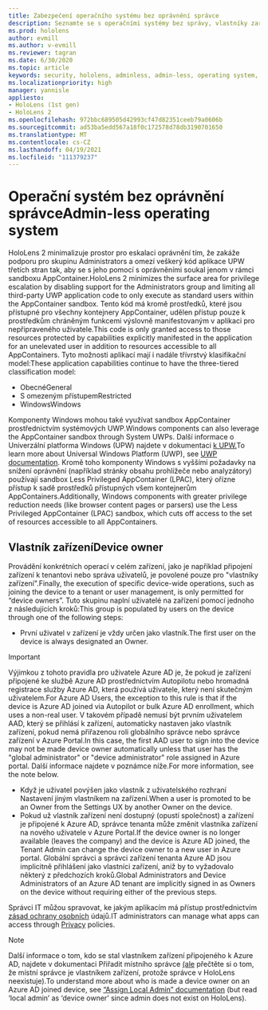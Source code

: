 ```yaml
---
title: Zabezpečení operačního systému bez oprávnění správce
description: Seznamte se s operačními systémy bez správy, vlastníky zařízení a zabezpečením na zařízeních hybridní reality HoloLens.
ms.prod: hololens
author: evmill
ms.author: v-evmill
ms.reviewer: tagran
ms.date: 6/30/2020
ms.topic: article
keywords: security, hololens, adminless, admin-less, operating system, admin-less operating system, admin os, admin-less os, hololens 2, hololens2 security,
ms.localizationpriority: high
manager: yannisle
appliesto:
- HoloLens (1st gen)
- HoloLens 2
ms.openlocfilehash: 972bbc689505d42993cf47d82351ceeb79a0606b
ms.sourcegitcommit: ad53ba5edd567a18f0c172578d78db3190701650
ms.translationtype: MT
ms.contentlocale: cs-CZ
ms.lasthandoff: 04/19/2021
ms.locfileid: "111379237"
---
```

# <a name="admin-less-operating-system"></a><span data-ttu-id="c1df6-104">Operační systém bez oprávnění správce</span><span class="sxs-lookup"><span data-stu-id="c1df6-104">Admin-less operating system</span></span>

<span data-ttu-id="c1df6-105">HoloLens 2 minimalizuje prostor pro eskalaci oprávnění tím, že zakáže podporu pro skupinu Administrators a omezí veškerý kód aplikace UPW třetích stran tak, aby se s jeho pomocí s oprávněními soukal jenom v rámci sandboxu AppContainer.</span><span class="sxs-lookup"><span data-stu-id="c1df6-105">HoloLens 2 minimizes the surface area for privilege escalation by disabling support for the Administrators group and limiting all third-party UWP application code to only execute as standard users within the AppContainer sandbox.</span></span> <span data-ttu-id="c1df6-106">Tento kód má kromě prostředků, které jsou přístupné pro všechny kontejnery AppContainer, udělen přístup pouze k prostředkům chráněným funkcemi výslovně manifestovaným v aplikaci pro nepřipraveného uživatele.</span><span class="sxs-lookup"><span data-stu-id="c1df6-106">This code is only granted access to those resources protected by capabilities explicitly manifested in the application for an unelevated user in addition to resources accessible to all AppContainers.</span></span>
<span data-ttu-id="c1df6-107">Tyto možnosti aplikací mají i nadále třívrstvý klasifikační model:</span><span class="sxs-lookup"><span data-stu-id="c1df6-107">These application capabilities continue to have the three-tiered classification model:</span></span>
  * <span data-ttu-id="c1df6-108">Obecné</span><span class="sxs-lookup"><span data-stu-id="c1df6-108">General</span></span>
  * <span data-ttu-id="c1df6-109">S omezeným přístupem</span><span class="sxs-lookup"><span data-stu-id="c1df6-109">Restricted</span></span>
  * <span data-ttu-id="c1df6-110">Windows</span><span class="sxs-lookup"><span data-stu-id="c1df6-110">Windows</span></span>

<span data-ttu-id="c1df6-111">Komponenty Windows mohou také využívat sandbox AppContainer prostřednictvím systémových UWP.</span><span class="sxs-lookup"><span data-stu-id="c1df6-111">Windows components can also leverage the AppContainer sandbox through System UWPs.</span></span> <span data-ttu-id="c1df6-112">Další informace o Univerzální platforma Windows (UPW) najdete v dokumentaci [k UPW.](https://docs.microsoft.com/windows/uwp/)</span><span class="sxs-lookup"><span data-stu-id="c1df6-112">To learn more about Universal Windows Platform (UWP), see [UWP documentation](https://docs.microsoft.com/windows/uwp/).</span></span> <span data-ttu-id="c1df6-113">Kromě toho komponenty Windows s vyššími požadavky na snížení oprávnění (například stránky obsahu prohlížeče nebo analyzátory) používají sandbox Less Privileged AppContainer (LPAC), který ořízne přístup k sadě prostředků přístupných všem kontejnerům AppContainers.</span><span class="sxs-lookup"><span data-stu-id="c1df6-113">Additionally, Windows components with greater privilege reduction needs (like browser content pages or parsers) use the Less Privileged AppContainer (LPAC) sandbox, which cuts off access to the set of resources accessible to all AppContainers.</span></span>

## <a name="device-owner"></a><span data-ttu-id="c1df6-114">Vlastník zařízení</span><span class="sxs-lookup"><span data-stu-id="c1df6-114">Device owner</span></span>

<span data-ttu-id="c1df6-115">Provádění konkrétních operací v celém zařízení, jako je například připojení zařízení k tenantovi nebo správa uživatelů, je povolené pouze pro "vlastníky zařízení".</span><span class="sxs-lookup"><span data-stu-id="c1df6-115">Finally, the execution of specific device-wide operations, such as joining the device to a tenant or user management, is only permitted for “device owners”.</span></span> <span data-ttu-id="c1df6-116">Tuto skupinu naplní uživatelé na zařízení pomocí jednoho z následujících kroků:</span><span class="sxs-lookup"><span data-stu-id="c1df6-116">This group is populated by users on the device through one of the following steps:</span></span>
  * <span data-ttu-id="c1df6-117">První uživatel v zařízení je vždy určen jako vlastník.</span><span class="sxs-lookup"><span data-stu-id="c1df6-117">The first user on the device is always designated an Owner.</span></span> 
> [!IMPORTANT]
><span data-ttu-id="c1df6-118">Výjimkou z tohoto pravidla pro uživatele Azure AD je, že pokud je zařízení připojené ke službě Azure AD prostřednictvím Autopilotu nebo hromadná registrace služby Azure AD, která používá uživatele, který není skutečným uživatelem.</span><span class="sxs-lookup"><span data-stu-id="c1df6-118">For Azure AD Users, the exception to this rule is that if the device is Azure AD joined via Autopilot or bulk Azure AD enrollment, which uses a non-real user.</span></span> <span data-ttu-id="c1df6-119">V takovém případě nemusí být prvním uživatelem AAD, který se přihlásí k zařízení, automaticky nastaven jako vlastník zařízení, pokud nemá přiřazenou roli globálního správce nebo správce zařízení v Azure Portal.</span><span class="sxs-lookup"><span data-stu-id="c1df6-119">In this case, the first AAD user to sign into the device may not be made device owner automatically unless that user has the "global administrator" or "device administrator" role assigned in Azure portal.</span></span> <span data-ttu-id="c1df6-120">Další informace najdete v poznámce níže.</span><span class="sxs-lookup"><span data-stu-id="c1df6-120">For more information, see the note below.</span></span>  

  * <span data-ttu-id="c1df6-121">Když je uživatel povýšen jako vlastník z uživatelského rozhraní Nastavení jiným vlastníkem na zařízení.</span><span class="sxs-lookup"><span data-stu-id="c1df6-121">When a user is promoted to be an Owner from the Settings UX by another Owner on the device.</span></span>
  * <span data-ttu-id="c1df6-122">Pokud už vlastník zařízení není dostupný (opustí společnost) a zařízení je připojené k Azure AD, správce tenanta může změnit vlastníka zařízení na nového uživatele v Azure Portal.</span><span class="sxs-lookup"><span data-stu-id="c1df6-122">If the device owner is no longer available (leaves the company) and the device is Azure AD joined, the Tenant Admin can change the device owner to a new user in Azure portal.</span></span> <span data-ttu-id="c1df6-123">Globální správci a správci zařízení tenanta Azure AD jsou implicitně přihlášení jako vlastníci zařízení, aniž by to vyžadovalo některý z předchozích kroků.</span><span class="sxs-lookup"><span data-stu-id="c1df6-123">Global Administrators and Device Administrators of an Azure AD tenant are implicitly signed in as Owners on the device without requiring either of the previous steps.</span></span>  

 <span data-ttu-id="c1df6-124">Správci IT můžou spravovat, ke jakým aplikacím má přístup prostřednictvím [zásad ochrany osobních](https://docs.microsoft.com/windows/client-management/mdm/policy-csp-privacy) údajů.</span><span class="sxs-lookup"><span data-stu-id="c1df6-124">IT administrators can manage what apps can access through [Privacy](https://docs.microsoft.com/windows/client-management/mdm/policy-csp-privacy) policies.</span></span> 

> [!NOTE]
> <span data-ttu-id="c1df6-125">Další informace o tom, kdo se stal vlastníkem zařízení připojeného k Azure AD, najdete v dokumentaci Přiřadit místního správce [(ale](https://docs.microsoft.com/azure/active-directory/devices/assign-local-admin) přečtěte si o tom, že místní správce je vlastníkem zařízení, protože správce v HoloLens neexistuje).</span><span class="sxs-lookup"><span data-stu-id="c1df6-125">To understand more about who is made a device owner on an Azure AD joined device, see [“Assign Local Admin” documentation](https://docs.microsoft.com/azure/active-directory/devices/assign-local-admin) (but read ‘local admin’ as ‘device owner’ since admin does not exist on HoloLens).</span></span>